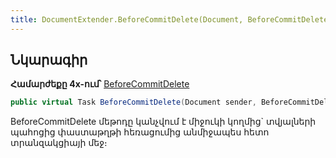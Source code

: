 ```yaml
---
title: DocumentExtender.BeforeCommitDelete(Document, BeforeCommitDeleteEventArgs) մեթոդ
---
```


## Նկարագիր

**Համարժեքը 4x-ում՝** [BeforeCommitDelete](https://armsoft.github.io/as4x-docs/HTM/ProgrGuide/ScriptProcs/DocExtenderEvents/BeforeCommitDelete.html)

```c#
public virtual Task BeforeCommitDelete(Document sender, BeforeCommitDeleteEventArgs args)
```

BeforeCommitDelete մեթոդը կանչվում է միջուկի կողմից` տվյալների պահոցից փաստաթղթի հեռացումից անմիջապես հետո տրանզակցիայի մեջ։ 
